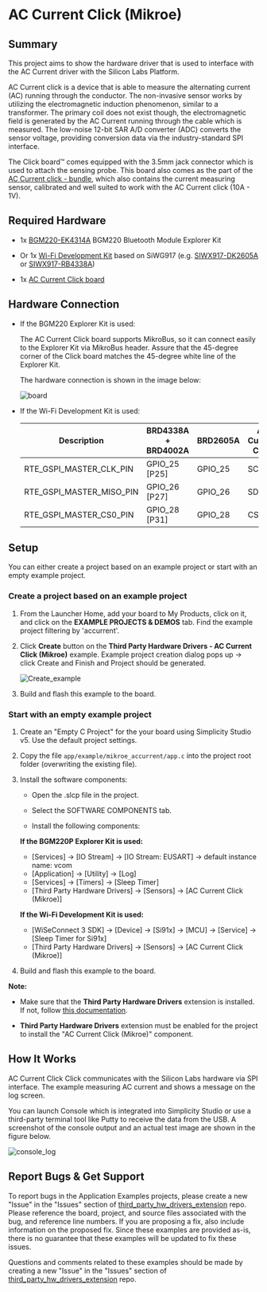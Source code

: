 # AC Current Click (Mikroe) #

## Summary ##

This project aims to show the hardware driver that is used to interface with the AC Current driver with the Silicon Labs Platform.

AC Current click is a device that is able to measure the alternating current (AC) running through the conductor. The non-invasive sensor works by utilizing the electromagnetic induction phenomenon, similar to a transformer. The primary coil does not exist though, the electromagnetic field is generated by the AC Current running through the cable which is measured. The low-noise 12-bit SAR A/D converter (ADC) converts the sensor voltage, providing conversion data via the industry-standard SPI interface.

The Click board™ comes equipped with the 3.5mm jack connector which is used to attach the sensing probe. This board also comes as the part of the [AC Current click - bundle](https://www.mikroe.com/ac-current-click-bundle), which also contains the current measuring sensor, calibrated and well suited to work with the AC Current click (10A - 1V).

## Required Hardware ##

- 1x [BGM220-EK4314A](https://www.silabs.com/development-tools/wireless/bluetooth/bgm220-explorer-kit) BGM220 Bluetooth Module Explorer Kit

- Or 1x [Wi-Fi Development Kit](https://www.silabs.com/development-tools/wireless/wi-fi) based on SiWG917 (e.g. [SIWX917-DK2605A](https://www.silabs.com/development-tools/wireless/wi-fi/siwx917-dk2605a-wifi-6-bluetooth-le-soc-dev-kit) or [SIWX917-RB4338A](https://www.silabs.com/development-tools/wireless/wi-fi/siwx917-rb4338a-wifi-6-bluetooth-le-soc-radio-board))

- 1x [AC Current Click board](https://www.mikroe.com/ac-current-click)

## Hardware Connection ##

- If the BGM220 Explorer Kit is used:

  The AC Current Click board supports MikroBus, so it can connect easily to the Explorer Kit via MikroBus header. Assure that the 45-degree corner of the Click board matches the 45-degree white line of the Explorer Kit.

  The hardware connection is shown in the image below:

  ![board](image/hardware_connection.png)

- If the Wi-Fi Development Kit is used:

  | Description | BRD4338A + BRD4002A  | BRD2605A | AC Current Click |
  | ----------- | -------------  | ------------------ | ---------------- |
  | RTE_GSPI_MASTER_CLK_PIN  | GPIO_25 [P25]  | GPIO_25  | SCK           |
  | RTE_GSPI_MASTER_MISO_PIN | GPIO_26 [P27]  | GPIO_26  | SDO           |
  | RTE_GSPI_MASTER_CS0_PIN  | GPIO_28 [P31]  | GPIO_28  | CS            |

## Setup ##

You can either create a project based on an example project or start with an empty example project.

### Create a project based on an example project ###

1. From the Launcher Home, add your board to My Products, click on it, and click on the **EXAMPLE PROJECTS & DEMOS** tab. Find the example project filtering by 'accurrent'.

2. Click **Create** button on the **Third Party Hardware Drivers - AC Current Click (Mikroe)** example. Example project creation dialog pops up -> click Create and Finish and Project should be generated.

   ![Create_example](image/create_example.png)

3. Build and flash this example to the board.

### Start with an empty example project ###

1. Create an "Empty C Project" for the your board using Simplicity Studio v5. Use the default project settings.

2. Copy the file `app/example/mikroe_accurrent/app.c` into the project root folder (overwriting the existing file).

3. Install the software components:

    - Open the .slcp file in the project.

    - Select the SOFTWARE COMPONENTS tab.

    - Install the following components:

    **If the BGM220P Explorer Kit is used:**

      - [Services] → [IO Stream] → [IO Stream: EUSART] → default instance name: vcom
      - [Application] → [Utility] → [Log]
      - [Services] → [Timers] → [Sleep Timer]
      - [Third Party Hardware Drivers] → [Sensors] → [AC Current Click (Mikroe)]

    **If the Wi-Fi Development Kit is used:**

      - [WiSeConnect 3 SDK] → [Device] → [Si91x] → [MCU] → [Service] → [Sleep Timer for Si91x]
      - [Third Party Hardware Drivers] → [Sensors] → [AC Current Click (Mikroe)]

4. Build and flash this example to the board.

**Note:**

- Make sure that the **Third Party Hardware Drivers** extension is installed. If not, follow [this documentation](https://github.com/SiliconLabs/third_party_hw_drivers_extension/blob/master/README.md#how-to-add-to-simplicity-studio-ide).

- **Third Party Hardware Drivers** extension must be enabled for the project to install the "AC Current Click (Mikroe)" component.

## How It Works ##

AC Current Click Click communicates with the Silicon Labs hardware via SPI interface. The example measuring AC current and shows a message on the log screen.

You can launch Console which is integrated into Simplicity Studio or use a third-party terminal tool like Putty to receive the data from the USB. A screenshot of the console output and an actual test image are shown in the figure below.

![console_log](image/console_log.png)

## Report Bugs & Get Support ##

To report bugs in the Application Examples projects, please create a new "Issue" in the "Issues" section of [third_party_hw_drivers_extension](https://github.com/SiliconLabs/third_party_hw_drivers_extension) repo. Please reference the board, project, and source files associated with the bug, and reference line numbers. If you are proposing a fix, also include information on the proposed fix. Since these examples are provided as-is, there is no guarantee that these examples will be updated to fix these issues.

Questions and comments related to these examples should be made by creating a new "Issue" in the "Issues" section of [third_party_hw_drivers_extension](https://github.com/SiliconLabs/third_party_hw_drivers_extension) repo.
